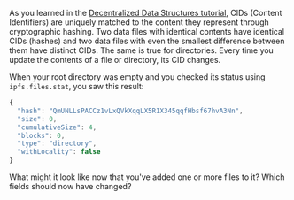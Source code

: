 As you learned in the [Decentralized Data Structures tutorial](https://proto.school/#/data-structures), CIDs (Content Identifiers) are uniquely matched to the content they represent through cryptographic hashing. Two data files with identical contents have identical CIDs (hashes) and two data files with even the smallest difference between them have distinct CIDs. The same is true for directories. Every time you update the contents of a file or directory, its CID changes.

When your root directory was empty and you checked its status using `ipfs.files.stat`, you saw this result:

```js
{
  "hash": "QmUNLLsPACCz1vLxQVkXqqLX5R1X345qqfHbsf67hvA3Nn",
  "size": 0,
  "cumulativeSize": 4,
  "blocks": 0,
  "type": "directory",
  "withLocality": false
}
```
What might it look like now that you've added one or more files to it? Which fields should now have changed?
